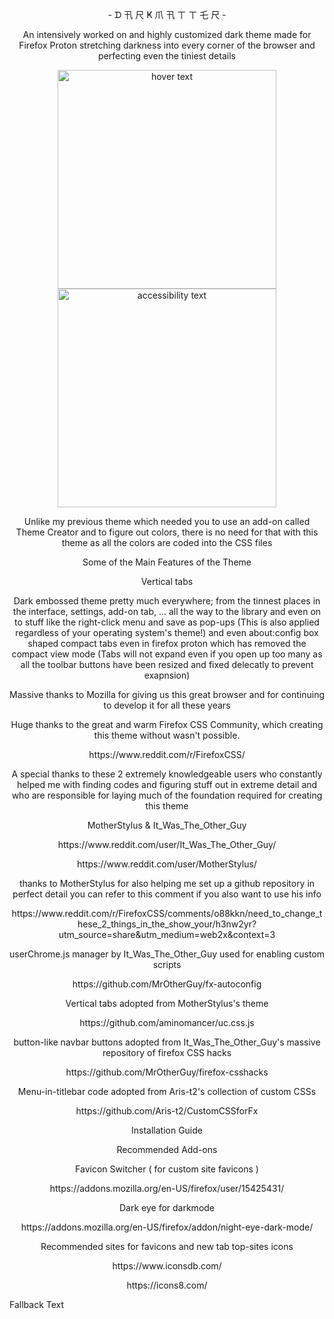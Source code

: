 <p align="center">- ᗪ 卂 尺 Ҝ  爪 卂 ㄒ ㄒ 乇 尺 -</p>
<p align="center">An intensively worked on and highly customized dark theme made for Firefox Proton stretching darkness into every corner of the browser and perfecting even the tiniest details </p>
<p align="center">
  <img src="your_relative_path_here" width="350" title="hover text">
  <img src="your_relative_path_here_number_2_large_name" width="350" alt="accessibility text">
</p>
<p align="center">Unlike my previous theme which needed you to use an add-on called Theme Creator and to figure out colors, there is no need for that with this theme as all the colors are coded into the CSS files</p>

<p align="center">Some of the Main Features of the Theme</p>
<p align="center">Vertical tabs</p>
<p align="center">Dark embossed theme pretty much everywhere; from the tinnest places in the interface, settings, add-on tab, ... all the way to the library and even on to stuff like the right-click menu and save as pop-ups (This is also applied regardless of your operating system's theme!) and even about:config
box shaped compact tabs even in firefox proton which has removed the compact view mode (Tabs will not expand even if you open up too many as all the toolbar buttons have been resized and fixed delecatly to prevent exapnsion)</p>

<p align="center">Massive thanks to Mozilla for giving us this great browser and for continuing to develop it for all these years</p> 
<p align="center">Huge thanks to the great and warm Firefox CSS Community, which creating this theme without wasn't possible.</p>
<p align="center">https://www.reddit.com/r/FirefoxCSS/</p>
<p align="center">A special thanks to these 2 extremely knowledgeable users who constantly helped me with finding codes and figuring stuff out in extreme detail and who are responsible for laying much of the foundation required for creating this theme</p>
<p align="center">MotherStylus & It_Was_The_Other_Guy</p>
<p align="center">https://www.reddit.com/user/It_Was_The_Other_Guy/</p>
<p align="center">https://www.reddit.com/user/MotherStylus/</p>
<p align="center">thanks to MotherStylus for also helping me set up a github repository in perfect detail
you can refer to this comment if you also want to use his info</p>
<p align="center">https://www.reddit.com/r/FirefoxCSS/comments/o88kkn/need_to_change_these_2_things_in_the_show_your/h3nw2yr?utm_source=share&utm_medium=web2x&context=3</p>

<p align="center">userChrome.js manager by It_Was_The_Other_Guy used for enabling custom scripts
<p align="center">https://github.com/MrOtherGuy/fx-autoconfig</p>

<p align="center">Vertical tabs adopted from MotherStylus's theme</p>
<p align="center">https://github.com/aminomancer/uc.css.js</p>

<p align="center">button-like navbar buttons adopted from It_Was_The_Other_Guy's massive repository of firefox CSS hacks</p>
<p align="center">https://github.com/MrOtherGuy/firefox-csshacks</p>

<p align="center">Menu-in-titlebar code adopted from Aris-t2's collection of custom CSSs</p>
<p align="center">https://github.com/Aris-t2/CustomCSSforFx</p>


<p align="center">Installation Guide</p>


<p align="center">Recommended Add-ons</p>

<p align="center">Favicon Switcher ( for custom site favicons )</p>
<p align="center">https://addons.mozilla.org/en-US/firefox/user/15425431/</p>

<p align="center">Dark eye for darkmode</p>
<p align="center">https://addons.mozilla.org/en-US/firefox/addon/night-eye-dark-mode/</p>

<p align="center">Recommended sites for favicons and new tab top-sites icons</p>
<p align="center">https://www.iconsdb.com/</p>
<p align="center">https://icons8.com/</p>
<span class="icon-fallback-text">
	<span class="icon icon-glyph" aria-hidden="true"></span>
	<span class="text">Fallback Text</span>
</span>

